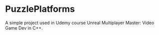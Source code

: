 # PuzzlePlatforms
 A simple project used in Udemy course Unreal Multiplayer Master: Video Game Dev in C++.
